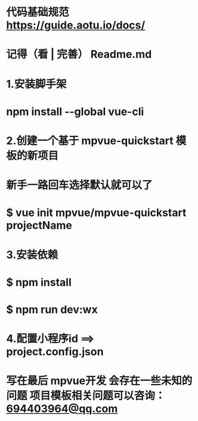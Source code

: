 
# 代码基础规范 https://guide.aotu.io/docs/

# 记得（看 | 完善） Readme.md

# 1.安装脚手架
# npm install --global vue-cli

# 2.创建一个基于 mpvue-quickstart 模板的新项目
# 新手一路回车选择默认就可以了
# $ vue init mpvue/mpvue-quickstart projectName


# 3.安装依赖
# $ npm install
# $ npm run dev:wx


# 4.配置小程序id ==> project.config.json


# 写在最后 mpvue开发 会存在一些未知的问题 项目模板相关问题可以咨询：694403964@qq.com

